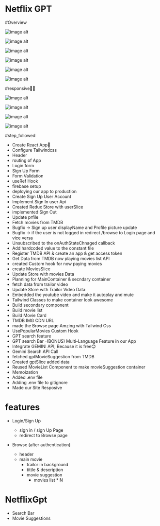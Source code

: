 # Netflix GPT

#Overview

![image alt](https://github.com/mdgulamrasulkhan/netflix-gemini/blob/e40c3dad7c41e4ec82cc36ed41ac840da234690e/Screenshot%202025-06-27%20182029.png)

![image alt](https://github.com/mdgulamrasulkhan/netflix-gemini/blob/ffc4d93e0c2059de792df4eea0fa3cd3cc8c96d0/Screenshot%202025-06-29%20181231.png)

![image alt](https://github.com/mdgulamrasulkhan/netflix-gemini/blob/5a45d7eea8eab369b95dd66ae09d8c75885b7b74/Screenshot%202025-06-29%20180946.png)

![image alt](https://github.com/mdgulamrasulkhan/netflix-gemini/blob/4cce500038d9e5c7bef3018dedf558a041cebae6/Screenshot%202025-06-29%20181010.png)

![image alt](https://github.com/mdgulamrasulkhan/netflix-gemini/blob/7054d0517f06c1377700831b16c768b9f382b798/Screenshot%202025-06-29%20181053.png)

![image alt](https://github.com/mdgulamrasulkhan/netflix-gemini/blob/110ab3ec11cf7115b9a102d2a85436677dbed160/Screenshot%202025-06-29%20181144.png)



#responsive🚀💫

![image alt](https://github.com/mdgulamrasulkhan/netflix-gemini/blob/ce59cde77ec686e262b33014e4f440c6c89e211a/Screenshot%202025-06-29%20181251.png)

![image alt](https://github.com/mdgulamrasulkhan/netflix-gemini/blob/443618b02c3ccb1e9186bf838e04ac5d92f63a77/Screenshot%202025-06-29%20180840.png)

![image alt](https://github.com/mdgulamrasulkhan/netflix-gemini/blob/9558aa7004fe10025943f314b004a0318a586268/Screenshot%202025-06-29%20181334.png)

![image alt](https://github.com/mdgulamrasulkhan/netflix-gemini/blob/537a50606555731eabb35213e7827593753bb3a4/Screenshot%202025-06-29%20180656.png)

#step_followed

- Create React App🚀
- Configure Tailwindcss
- Header
- routing of App
- Login form
- Sign Up Form
- Form Validation
- useRef Hook
- firebase setup
- deploying our app to production
- Create Sign Up User Account
- Implement Sign In user Api
- Created Redux Store with userSlice
- implemented Sign Out
- Update prfile
- Fetch movies from TMDB
- Bugfix -> Sign up user displayName and Profile picture update
- Bugfix -> if the user is not logged in redirect /browse to Login page and vice versa
- Unsubscribed to the onAuthStateChnaged callback
- Add hardcoded value to the constant file
- Register TMDB API & create an app & get access token
- Get Data from TMDB now playing movies list API
- created Custom hook for now paying movies
- create MoviesSlice
- Update Store with movies Data
- Planning for MainContainer & secndary container
- fetch data from trailor video
- Update Store with Trailor Video Data
- Embedded the youtube video and make it autoplay and mute
- Tailwind Classes to make container look awesome
- Build secondary component
- Build movie list
- Build Movie Card
- TMDB IMG CDN URL
- made the Browse page Amzing with Tailwind Css
- UsePopularMovies Custom Hook
- GPT search feature
- GPT search Bar
  -(BONUS) Multi-Language Feature in our App
- Integrate GEMINI API, Because it is free😊
- Gemini Search API Call
- fetched gptMovieSuggestion from TMDB
- Created gptSlice added data
- Reused MovieList Component to make movieSuggestion container
- Memoization
- Added .env file
- Adding .env file to gitignore
- Made our Site Resposive

# features

- Login/Sign Up

  - sign in / sign Up Page
  - redirect to Browse page

- Browse (after authentication)
  - header
  - main movie
    - trailor in background
    - tittle & description
    - movie suggestion
      - movies list \* N

# NetflixGpt

- Search Bar
- Movie Suggestions
